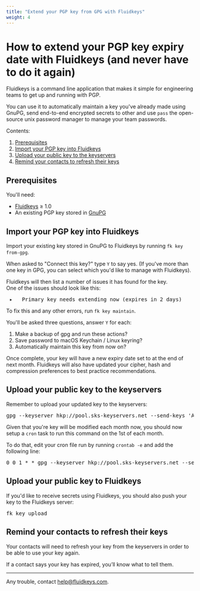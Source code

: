 ```yaml
---
title: "Extend your PGP key from GPG with Fluidkeys"
weight: 4
---
```


# How to extend your PGP key expiry date with Fluidkeys (and never have to do it again)

Fluidkeys is a command line application that makes it simple for engineering teams to get up and
running with PGP.

You can use it to automatically maintain a key you've already made using GnuPG, send end-to-end encrypted secrets to other and use `pass` the open-source unix password manager to manage your team passwords.

Contents:

1. [Prerequisites](#prerequisites)
2. [Import your PGP key into Fluidkeys](#import-key)
3. [Upload your public key to the keyservers](#upload-to-keyservers)
4. [Remind your contacts to refresh their keys](#remind-contacts)

<h2 class="numbered" id="prerequisites">Prerequisites</h2>

You'll need:

* [Fluidkeys](https://download.fluidkeys.com) &ge; 1.0
* An existing PGP key stored in [GnuPG](https://www.gnupg.org/)

<h2 class="numbered" id="import-key">Import your PGP key into Fluidkeys</h2>

Import your existing key stored in GnuPG to Fluidkeys by running `fk key from-gpg`.

When asked to "Connect this key?" type `Y` to say yes. (If you've more than one key in GPG, you
can select which you'd like to manage with Fluidkeys).

Fluidkeys will then list a number of issues it has found for the key.<br />One of the issues should look
like this:

<pre class="terminal">
 <span class="notice">▸</span>   <span class="error">Primary key needs extending now (expires in 2 days)</span>
</pre>

To fix this and any other errors, run `fk key maintain`.

You'll be asked three questions, answer `Y` for each:

1. Make a backup of gpg and run these actions?
2. Save password to macOS Keychain / Linux keyring?
3. Automatically maintain this key from now on?

Once complete, your key will have a new expiry date set to at the end of next month.
Fluidkeys will also have updated your cipher, hash and compression preferences to best practice recommendations.

<h2 class="numbered" id="upload-to-keyservers">Upload your public key to the keyservers</h2>

Remember to upload your updated key to the keyservers:

<pre class="terminal">
<span class="command">gpg --keyserver hkp://pool.sks-keyservers.net --send-keys 'A999 B749 8D1A 8DC4 73E5 3C92 309F 635D AD1B 5517'
</pre>

Given that you're key will be modified each month now, you should now setup a `cron` task to run this command on the 1st of each month.

To do that, edit your cron file run by running `crontab -e` and add the following line:

<pre class="terminal">
0 0 1 * * gpg --keyserver hkp://pool.sks-keyservers.net --send-keys 'A999 B749 8D1A 8DC4 73E5 3C92 309F 635D AD1B 5517'
</pre>

<h2 class="numbered" id="upload-to-fluidkeys">Upload your public key to Fluidkeys</h2>

If you'd like to receive secrets using Fluidkeys, you should also push your key to the Fluidkeys server:

<pre class="terminal">
<span class="command">fk key upload</span>
</pre>

<h2 class="numbered" id="remind-contacts">Remind your contacts to refresh their keys</h2>

Your contacts will need to refresh your key from the keyservers in order to be able to use your key again.

If a contact says your key has expired, you’ll know what to tell them.

---

Any trouble, contact [help@fluidkeys.com](mailto:help@fluidkeys.com).
